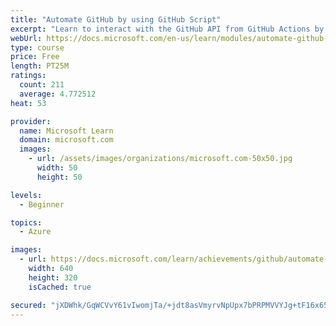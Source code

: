```yaml
---
title: "Automate GitHub by using GitHub Script"
excerpt: "Learn to interact with the GitHub API from GitHub Actions by using GitHub Script."
webUrl: https://docs.microsoft.com/en-us/learn/modules/automate-github-using-github-script/
type: course
price: Free
length: PT25M
ratings:
  count: 211
  average: 4.772512
heat: 53

provider:
  name: Microsoft Learn
  domain: microsoft.com
  images:
    - url: /assets/images/organizations/microsoft.com-50x50.jpg
      width: 50
      height: 50

levels:
  - Beginner

topics:
  - Azure

images:
  - url: https://docs.microsoft.com/learn/achievements/github/automate-github-using-github-script-social.png
    width: 640
    height: 320
    isCached: true

secured: "jXDWhk/GqWCVvY61vIwomjTa/+jdt8asVmyrvNpUpx7bPRPMVVYJg+tF16x65nwzJ+tkpeRotEAMiMDFSayD6BseWc8OxZ/HB2eF4CgK6Ldo72j83GWopd3JokhfYD0BOrooX57nAEL65GAy6FP7BBesQPBdhMOhXluuPyo9Z2csQr7nuOzzQdtTKKf1PEVfDBwWMbHoCxj4XigC7nrTGOM7dg+vQaE6+oEKNEHxs4sgtlDdOgFtA3wUSdXyEzIW2tcwLCoS636oqPafGgbkxbYuVpzUwnOMJoZoRGici1B6d7lSNtzMEj7rsy6sUj/KydB+i3rgp4MYt2iFsqAACmm/N6eByM/55pDnpiyRGk02yLX9OJDlw7hicu42heUAOpiU5RU7nkF1a2CRnzxnaAMCYF8H8YOzVT3t6hXGNfY=;zkWyZXwxGCb7FX2rzKrEJQ=="
---
```


